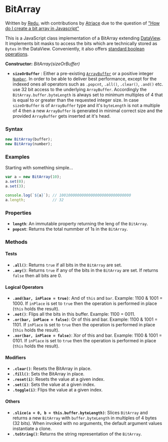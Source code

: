 # BitArray

Written by [Redu](https://stackoverflow.com/users/4543207/redu), with contributions by [Atriace](https://stackoverflow.com/users/923972/atriace) due to the question of ["How do I create a bit array in Javascript"](https://stackoverflow.com/questions/6972717/how-do-i-create-bit-array-in-javascript/73993403#answer-73993403)

This is a JavaScript class implementation of a BitArray extending [DataView](https://developer.mozilla.org/en-US/docs/Web/JavaScript/Reference/Global_Objects/DataView).  It implements bit masks to access the bits which are technically stored as `Bytes` in the DataView.  Conveniently, it also offers [standard boolean operations](https://en.wikipedia.org/wiki/Bit_array#Basic_operations).



**Constructor:** *BitArray(sizeOrBuffer)*

* **`sizeOrBuffer`** : Either a pre-existing [`ArrayBuffer`](https://developer.mozilla.org/en-US/docs/Web/JavaScript/Reference/Global_Objects/ArrayBuffer) or a positive integer [`Number`](https://developer.mozilla.org/en-US/docs/Web/JavaScript/Reference/Global_Objects/Number). In order to be able to deliver best performance, except for the indexed ones all operators such as `.popcnt`, `.all()`, `.clear()`, `.and()` etc. use 32 bit access to the underlying `ArrayBuffer`. Accordingly the `BitArray.buffer.byteLength` is always set to minimum multiples of 4 that is equal to or greater than the requested integer size. In case `sizeOrBuffer` is of `ArrayBuffer` type and it's `byteLength` is not a multiple of 4 then a new `ArrayBuffer` is generated in minimal correct size and the provided `ArrayBuffer` gets inserted at it's head.

### Syntax
```javascript
new BitArray(buffer);
new BitArray(number);
```

### Examples

Starting with something simple...
```javascript
var a = new BitArray(10);
a.set(0);
a.set(3);

console.log(`${a}`); // 10010000000000000000000000000000
a.length;            // 32
```

### Properties
* **`length`**: An immutable property returning the leng of the `BitArray`.
* **`popcnt`**: Returns the total nummber of 1s in the `BitArray`.
### Methods
#### Tests
* **`.all()`**: Returns `true` if all bits in the `BitArray` are set.
* **`.any()`**: Returns `true` if any of the bits in the `BitArray` are set. If returns `false` then all bits are 0.
#### Logical Operators
* **`.and(bar, inPlace = true)`**: And of `this` and `bar`. Example: 1100 & 1001 = 1000. If `inPlace` is set to `true` then the operation is performed in place (`this` holds the result).
* **`.not()`**: Flips all the bits in this buffer. Example: 1100 = 0011.
* **`.or(bar, inPlace = false)`**: Or of this and bar. Example: 1100 & 1001 = 1101. If `inPlace` is set to `true` then the operation is performed in place (`this` holds the result).
* **`.xor(bar, inPlace = false)`**: Xor of this and bar. Example: 1100 & 1001 = 0101. If `inPlace` is set to `true` then the operation is performed in place (`this` holds the result).
#### Modifiers
* **`.clear()`**: Resets the BitArray in place.
* **`.fill()`**: Sets the BitArray in place.
* **`.reset(i)`**: Resets the value at a given index.
* **`.set(i)`**: Sets the value at a given index.
* **`.toggle(i)`**: Flips the value at a given index.
#### Others
* **`.slice(a = 0, b = this.buffer.byteLength)`**: Slices `BitArray` and returns a new `BitArray` with `buffer.byteLength` in multiples of 4 bytes (32 bits). When invoked with no arguments, the default argument values instantiate a clone.
* **`.toString()`**: Returns the string representation of the `BitArray`.
